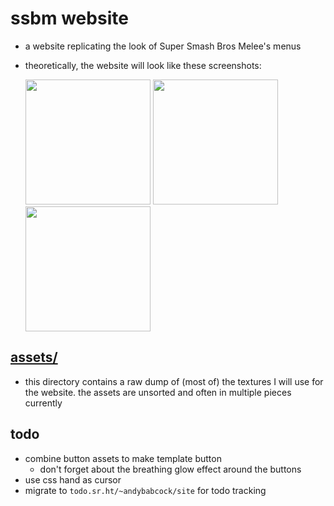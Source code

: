 # ssbm website

- a website replicating the look of Super Smash Bros Melee's menus
- theoretically, the website will look like these screenshots:

  <img width="200px" src="https://git.sr.ht/~andybabcock/ssbmWebsite/blob/master/assets/screenshots/titleScreen.webp"></img>
  <img width="200px" src="https://git.sr.ht/~andybabcock/ssbmWebsite/blob/master/assets/screenshots/mainMenu.webp"></img>
  <img width="200px" src="https://git.sr.ht/~andybabcock/ssbmWebsite/blob/master/assets/screenshots/specialMeleeMenu.webp"></img>

## [assets/](./assets/)

- this directory contains a raw dump of (most of) the textures I will use for the website. the assets are unsorted and often in multiple pieces currently

## todo

- combine button assets to make template button
  - don't forget about the breathing glow effect around the buttons
- use css hand as cursor
- migrate to `todo.sr.ht/~andybabcock/site` for todo tracking
